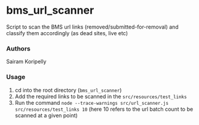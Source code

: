 # bms_url_scanner
Script to scan the BMS url links (removed/submitted-for-removal) and classify them accordingly (as dead sites, live etc)

### Authors
Sairam Koripelly

### Usage
1. cd into the root directory (`bms_url_scanner`)
1. Add the required links to be scanned in the `src/resources/test_links`
2. Run the command `node --trace-warnings src/url_scanner.js src/resources/test_links 10` 
(here 10 refers to the url batch count to be scanned at a given point)
